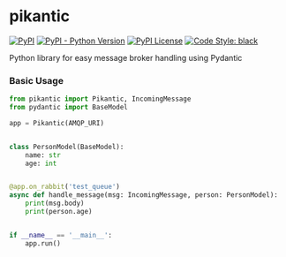 # pikantic

[![PyPI](https://img.shields.io/pypi/v/pikantic)](https://pypi.org/project/pikantic/)
[![PyPI - Python Version](https://img.shields.io/pypi/pyversions/pikantic)](https://pypi.org/project/pikantic/)
[![PyPI License](https://img.shields.io/pypi/l/pikantic)](https://pypi.org/project/pikantic/)
[![Code Style: black](https://img.shields.io/badge/code%20style-black-000000.svg)](https://github.com/psf/black/)

Python library for easy message broker handling using Pydantic

### Basic Usage

```python
from pikantic import Pikantic, IncomingMessage
from pydantic import BaseModel

app = Pikantic(AMQP_URI)


class PersonModel(BaseModel):
    name: str
    age: int


@app.on_rabbit('test_queue')
async def handle_message(msg: IncomingMessage, person: PersonModel):
    print(msg.body)
    print(person.age)


if __name__ == '__main__':
    app.run()
```
